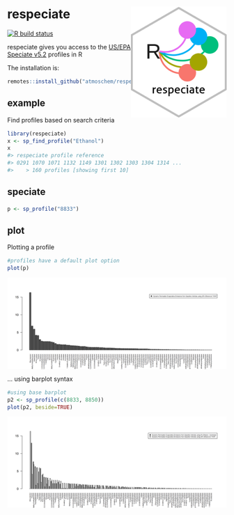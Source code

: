 
# respeciate <img src="man/figures/logo.png" align="right" alt="" width="220" />

[![R build
status](https://github.com/atmoschem/respeciate/workflows/R-CMD-check/badge.svg)](https://github.com/atmoschem/respeciate/actions)

respeciate gives you access to the [US/EPA Speciate
v5.2](https://www.epa.gov/air-emissions-modeling/speciate) profiles in R

The installation is:

``` r
remotes::install_github("atmoschem/respeciate")
```

## example

Find profiles based on search criteria

``` r
library(respeciate)
x <- sp_find_profile("Ethanol")
x
#> respeciate profile reference
#> 0291 1070 1071 1132 1149 1301 1302 1303 1304 1314 ...
#>    > 160 profiles [showing first 10]
```

## speciate

``` r
p <- sp_profile("8833")
```

## plot

Plotting a profile

``` r
#profiles have a default plot option
plot(p)
```

<img src="man/figures/unnamed-chunk-5-1.png" style="display: block; margin: auto;" />

… using barplot syntax

``` r
#using base barplot 
p2 <- sp_profile(c(8833, 8850))
plot(p2, beside=TRUE)
```

<img src="man/figures/unnamed-chunk-6-1.png" style="display: block; margin: auto;" />
